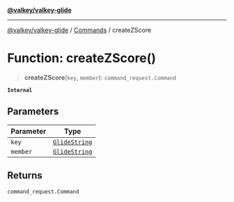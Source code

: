[**@valkey/valkey-glide**](../../README.md)

***

[@valkey/valkey-glide](../../modules.md) / [Commands](../README.md) / createZScore

# Function: createZScore()

> **createZScore**(`key`, `member`): `command_request.Command`

**`Internal`**

## Parameters

| Parameter | Type |
| ------ | ------ |
| `key` | [`GlideString`](../../BaseClient/type-aliases/GlideString.md) |
| `member` | [`GlideString`](../../BaseClient/type-aliases/GlideString.md) |

## Returns

`command_request.Command`
